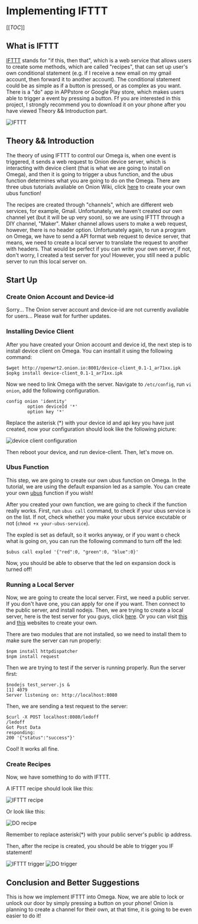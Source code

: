 # Implementing IFTTT

[[_TOC_]]

[//]: # (What is IFTTT)

## What is IFTTT

[IFTTT](https://en.wikipedia.org/wiki/IFTTT) stands for "if this, then that", which is a web service that allows users to create some methods, which are called "recipes", that can set up user's own conditional statement (e.g. if I receive a new email on my gmail account, then forward it to another account). The conditional statement could be as simple as if a button is pressed, or as complex as you want. There is a "do" app in APPstore or Google Play store, which makes users able to trigger a event by pressing a button. Ff you are interested in this project, I strongly recommend you to download it on your phone after you have viewed Theory && Introduction part. 

![IFTTT](http://marketingland.com/wp-content/ml-loads/2012/09/ifttt-logo.jpg)

[//]: # (Theory && Introduction)

## Theory && Introduction

The theory of using IFTTT to control our Omega is, when one event is triggered, it sends a web request to Onion device server, which is interacting with device client (that is what we are going to install on Omega), and then it is going to trigger a ubus function, and the ubus function determines what you are going to do on the Omega. There are three ubus tutorials avaliable on Onion Wiki, click [here](https://wiki.onion.io/Tutorials/OpenWRT%20Tutorials/UBUS_Tutorial/Part1_Ubus_Intro) to create your own ubus function!

The recipes are created through "channels", which are different web services, for example, Gmail. Unfortunately, we haven't created our own channel yet (but it will be up very soon), so we are using IFTTT through a DIY channel, "Maker". Maker channel allows users to make a web request, however, there is no header option. Unfortunately again, to run a program on Omega, we have to send a API format web request to device server, that means, we need to create a local server to translate the request to another with headers. That would be perfect if you can write your own server, if not, don't worry, I created a test server for you! However, you still need a public server to run this local server on.

[//]: # (Start Up)

## Start Up

### Create Onion Account and Device-id

Sorry... The Onion server account and device-id are not currently avaliable for users... Please wait for further updates.

### Installing Device Client

After you have created your Onion account and device id, the next step is to install device client on Omega. You can insntall it using the following command:

```
$wget http://openwrt2.onion.io:8001/device-client_0.1-1_ar71xx.ipk
$opkg install device-client_0.1-1_ar71xx.ipk
```
Now we need to link Omega with the server. Navigate to `/etc/config`, run `vi onion`, add the following configuration.

```
config onion 'identity'
        option deviceId '*'
        option key '*'
```
Replace the asterisk (*) with your device id and api key you have just created, now your configuration should look like the following picture:

![device client configuration](http://i.imgur.com/55jYJgj.png)

Then reboot your device, and run device-client. Then, let's move on.

### Ubus Function

This step, we are going to create our own ubus function on Omega. In the tutorial, we are using the default expansion led as a sample. You can create your own [ubus](https://wiki.onion.io/Tutorials/OpenWRT%20Tutorials/UBUS_Tutorial/Part1_Ubus_Intro) function if you wish!

After you created your own function, we are going to check if the function really works. First, run `ubus call` command, to check if your ubus service is on the list. If not, check whether you make your ubus service excutable or not (`chmod +x your-ubus-service`).

The expled is set as default, so it works anyway, or if you want o check what is going on, you can run the following command to turn off the led:

```
$ubus call expled '{"red":0, "green":0, "blue":0}'
```
Now, you should be able to observe that the led on expansion dock is turned off!

### Running a Local Server

Now, we are going to create the local server. First, we need a public server. If you don't have one, you can apply for one if you want. Then connect to the public server, and install nodejs. Then, we are trying to create a local server, here is the test server for you guys, click [here](https://github.com/xyorever/local_server). Or you can visit [this](http://blog.modulus.io/build-your-first-http-server-in-nodejs) and [this](http://blog.modulus.io/node.js-tutorial-how-to-use-request-module) websites to create your own.

There are two modules that are not installed, so we need to install them to make sure the server can run properly:

```
$npm install httpdispatcher 
$npm install request
```

Then we are trying to test if the server is running properly. Run the server first:

```
$nodejs test_server.js &
[1] 4079
Server listening on: http://localhost:8080
```
Then, we are sending a test request to the server:
```
$curl -X POST localhost:8080/ledoff
/ledoff
Got Post Data
responding: 
200 '{"status":"success"}'
```
Cool! It works all fine.

### Create Recipes
Now, we have something to do with IFTTT.

A IFTTT recipe should look like this:

![IFTTT recipe](http://i.imgur.com/Em0UMPO.png)

Or look like this:

![DO recipe](http://i.imgur.com/W0YJmWs.png?1)

Remember to replace asterisk(*) with your  public server's public ip address.

Then, after the recipe is created, you should be able to trigger you IF statement!

![IFTTT trigger](http://i.imgur.com/tWmNdpU.png)
![DO trigger](http://i.imgur.com/CT5xTSu.png?1)

[//]: # (Colclusion and Better Suggestions)

## Conclusion and Better Suggestions

This is how we implement IFTTT into Omega. Now, we are able to lock or unlock our door by simply pressing a button on your phone! Onion is planning to create a channel for their own, at that time, it is going to be even easier to do it!
